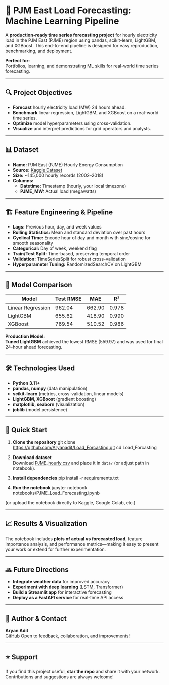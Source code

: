 # 🎯 PJM East Load Forecasting: Machine Learning Pipeline

A **production-ready time series forecasting project** for hourly electricity load in the PJM East (PJME) region using pandas, scikit-learn, LightGBM, and XGBoost. This end-to-end pipeline is designed for easy reproduction, benchmarking, and deployment.

**Perfect for:**  
Portfolios, learning, and demonstrating ML skills for real-world time series forecasting.

---

## 🔍 Project Objectives

- **Forecast** hourly electricity load (MW) 24 hours ahead.
- **Benchmark** linear regression, LightGBM, and XGBoost on a real-world time series.
- **Optimize** model hyperparameters using cross-validation.
- **Visualize** and interpret predictions for grid operators and analysts.

---

## 📊 Dataset

- **Name:** PJM East (PJME) Hourly Energy Consumption
- **Source:** [Kaggle Dataset](https://www.kaggle.com/datasets/robikscube/hourly-energy-consumption)
- **Size:** ~145,000 hourly records (2002–2018)
- **Columns:**  
  - **Datetime:** Timestamp (hourly, your local timezone)
  - **PJME_MW:** Actual load (megawatts)

---

## 🏗️ Feature Engineering & Pipeline

- **Lags:** Previous hour, day, and week values
- **Rolling Statistics:** Mean and standard deviation over past hours
- **Cyclical Time:** Encode hour of day and month with sine/cosine for smooth seasonality
- **Categorical:** Day of week, weekend flag
- **Train/Test Split:** Time-based, preserving temporal order
- **Validation:** TimeSeriesSplit for robust cross-validation
- **Hyperparameter Tuning:** RandomizedSearchCV on LightGBM

---

## 🧠 Model Comparison

| Model         | Test RMSE   | MAE      | R²        |
|---------------|------------|----------|-----------|
| Linear Regression | 962.04   | 662.90   | 0.978     |
| LightGBM          | 655.62   | 418.90   | 0.990     |
| XGBoost           | 769.54   | 510.52   | 0.986     |

**Production Model:**  
**Tuned LightGBM** achieved the lowest RMSE (559.97) and was used for final 24-hour ahead forecasting.

---

## 🛠️ Technologies Used

- **Python 3.11+**
- **pandas, numpy** (data manipulation)
- **scikit-learn** (metrics, cross-validation, linear models)
- **LightGBM, XGBoost** (gradient boosting)
- **matplotlib, seaborn** (visualization)
- **joblib** (model persistence)

---

## 🚀 Quick Start

1. **Clone the repository**
git clone https://github.com/Aryanadit/Load_Forcasting.git
cd Load_Forcasting
2. **Download dataset**  
Download [PJME_hourly.csv](https://www.kaggle.com/datasets/robikscube/hourly-energy-consumption) and place it in `data/` (or adjust path in notebook).
3. **Install dependencies**
pip install -r requirements.txt

4. **Run the notebook**
jupyter notebook notebooks/PJME_Load_Forecasting.ipynb

(or upload the notebook directly to Kaggle, Google Colab, etc.)

---

## 📈 Results & Visualization

The notebook includes **plots of actual vs forecasted load**, feature importance analysis, and performance metrics—making it easy to present your work or extend for further experimentation.

---

## 🔜 Future Directions

- **Integrate weather data** for improved accuracy
- **Experiment with deep learning** (LSTM, Transformer)
- **Build a Streamlit app** for interactive forecasting
- **Deploy as a FastAPI service** for real-time API access

---

## 🙋 Author & Contact

**Aryan Adit**  
[GitHub](https://github.com/Aryanadit) 
Open to feedback, collaboration, and improvements!

---

## ⭐ Support

If you find this project useful, **star the repo** and share it with your network.  
Contributions and suggestions are always welcome!

